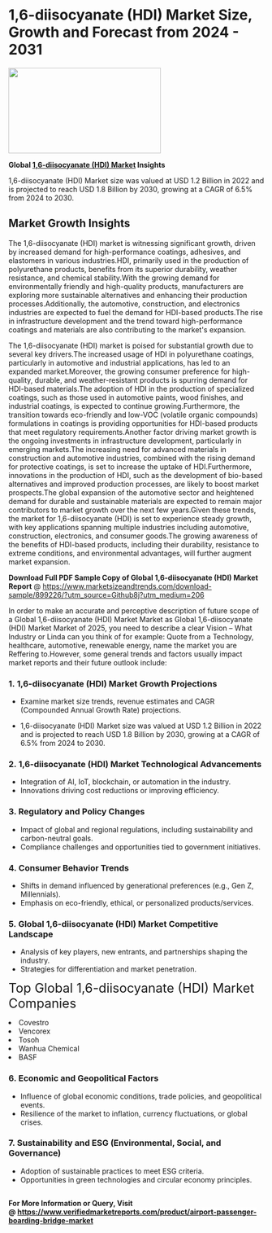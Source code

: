 <H1>1,6-diisocyanate (HDI) Market Size, Growth and Forecast from 2024 - 2031</H1><img class="aligncenter size-medium wp-image-584254" src="https://thirdeyenews.in/wp-content/uploads/2024/09/Global-Market-Research-300x168.jpeg" alt="" width="300" height="168" /><p><strong>Global&nbsp;<a href="https://www.marketsizeandtrends.com/download-sample/899226/?utm_source=Github8j?utm_medium=206">1,6-diisocyanate (HDI) Market</a> Insights</strong></p><p>1,6-diisocyanate (HDI) Market size was valued at USD 1.2 Billion in 2022 and is projected to reach USD 1.8 Billion by 2030, growing at a CAGR of 6.5% from 2024 to 2030.</p><p><h2>Market Growth Insights</h2> <p>The 1,6-diisocyanate (HDI) market is witnessing significant growth, driven by increased demand for high-performance coatings, adhesives, and elastomers in various industries.HDI, primarily used in the production of polyurethane products, benefits from its superior durability, weather resistance, and chemical stability.With the growing demand for environmentally friendly and high-quality products, manufacturers are exploring more sustainable alternatives and enhancing their production processes.Additionally, the automotive, construction, and electronics industries are expected to fuel the demand for HDI-based products.The rise in infrastructure development and the trend toward high-performance coatings and materials are also contributing to the market's expansion.</p> <p>The 1,6-diisocyanate (HDI) market is poised for substantial growth due to several key drivers.The increased usage of HDI in polyurethane coatings, particularly in automotive and industrial applications, has led to an expanded market.Moreover, the growing consumer preference for high-quality, durable, and weather-resistant products is spurring demand for HDI-based materials.The adoption of HDI in the production of specialized coatings, such as those used in automotive paints, wood finishes, and industrial coatings, is expected to continue growing.Furthermore, the transition towards eco-friendly and low-VOC (volatile organic compounds) formulations in coatings is providing opportunities for HDI-based products that meet regulatory requirements.Another factor driving market growth is the ongoing investments in infrastructure development, particularly in emerging markets.The increasing need for advanced materials in construction and automotive industries, combined with the rising demand for protective coatings, is set to increase the uptake of HDI.Furthermore, innovations in the production of HDI, such as the development of bio-based alternatives and improved production processes, are likely to boost market prospects.The global expansion of the automotive sector and heightened demand for durable and sustainable materials are expected to remain major contributors to market growth over the next few years.Given these trends, the market for 1,6-diisocyanate (HDI) is set to experience steady growth, with key applications spanning multiple industries including automotive, construction, electronics, and consumer goods.The growing awareness of the benefits of HDI-based products, including their durability, resistance to extreme conditions, and environmental advantages, will further augment market expansion.</p> <p><span class=""><strong>Download Full PDF Sample Copy of Global 1,6-diisocyanate (HDI) Market Report</strong> @ <a href="https://www.marketsizeandtrends.com/download-sample/899226/?utm_source=Github8j?utm_medium=206" target="_blank">https://www.marketsizeandtrends.com/download-sample/899226/?utm_source=Github8j?utm_medium=206</a></span></p><p>In order to make an accurate and perceptive description of future scope of a Global&nbsp;1,6-diisocyanate (HDI) Market Market as Global&nbsp;1,6-diisocyanate (HDI) Market Market of 2025, you need to describe a clear Vision &ndash; What Industry or Linda can you think of for example: Quote from a Technology, healthcare, automotive, renewable energy, name the market you are Reffering to.However, some general trends and factors usually impact market reports and their future outlook include:</p><h3>1.&nbsp;<strong>1,6-diisocyanate (HDI) Market Growth Projections</strong></h3><ul><li>Examine market size trends, revenue estimates and CAGR (Compounded Annual Growth Rate) projections.</li><li><p>1,6-diisocyanate (HDI) Market size was valued at USD 1.2 Billion in 2022 and is projected to reach USD 1.8 Billion by 2030, growing at a CAGR of 6.5% from 2024 to 2030.</p></li></ul><h3>2.&nbsp;<strong>1,6-diisocyanate (HDI) Market Technological Advancements</strong></h3><ul><li>Integration of AI, IoT, blockchain, or automation in the industry.</li><li>Innovations driving cost reductions or improving efficiency.</li></ul><h3>3.&nbsp;<strong>Regulatory and Policy Changes</strong></h3><ul><li>Impact of global and regional regulations, including sustainability and carbon-neutral goals.</li><li>Compliance challenges and opportunities tied to government initiatives.</li></ul><h3>4.&nbsp;<strong>Consumer Behavior Trends</strong></h3><ul><li>Shifts in demand influenced by generational preferences (e.g., Gen Z, Millennials).</li><li>Emphasis on eco-friendly, ethical, or personalized products/services.</li></ul><h3>5.&nbsp;<strong>Global 1,6-diisocyanate (HDI) Market Competitive Landscape</strong></h3><ul><li>Analysis of key players, new entrants, and partnerships shaping the industry.</li><li>Strategies for differentiation and market penetration.</li></ul><p data-pm-slice="1 1 []"><span style="color: inherit; font-family: inherit; font-size: 25px;">Top Global 1,6-diisocyanate (HDI) Market Companies</span></p><div class="" data-test-id=""><p><li>Covestro</li><li> Vencorex</li><li> Tosoh</li><li> Wanhua Chemical</li><li> BASF</li></p></div><h3>6.&nbsp;<strong>Economic and Geopolitical Factors</strong></h3><ul><li>Influence of global economic conditions, trade policies, and geopolitical events.</li><li>Resilience of the market to inflation, currency fluctuations, or global crises.</li></ul><h3>7.&nbsp;<strong>Sustainability and ESG (Environmental, Social, and Governance)</strong></h3><ul><li>Adoption of sustainable practices to meet ESG criteria.</li><li>Opportunities in green technologies and circular economy principles.</li></ul><h2><strong style="font-size: 14px;">For More Information or Query, Visit @&nbsp;</strong><a style="background-color: #ffffff; font-size: 14px;" href="https://www.marketsizeandtrends.com/report/16-diisocyanate-hdi-market/" target="_blank">https://www.verifiedmarketreports.com/product/airport-passenger-boarding-bridge-market</a></h2>